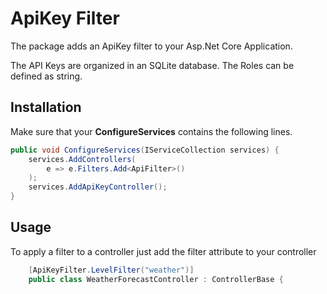 # ApiKey Filter

The package adds an ApiKey filter to your Asp.Net Core Application.

The API Keys are organized in an SQLite database. The Roles can be defined as string.

## Installation

Make sure that your __ConfigureServices__ contains the following lines.
```c#
public void ConfigureServices(IServiceCollection services) {
    services.AddControllers(
        e => e.Filters.Add<ApiFilter>()
    );
    services.AddApiKeyController();
}
```

## Usage

To apply a filter to a controller just add the filter attribute to your controller
```c#
    [ApiKeyFilter.LevelFilter("weather")]
    public class WeatherForecastController : ControllerBase {
```